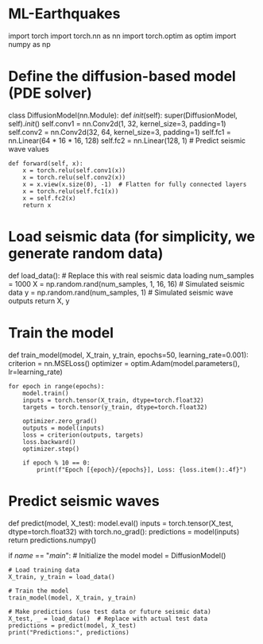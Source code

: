 # ML-Earthquakes
import torch
import torch.nn as nn
import torch.optim as optim
import numpy as np

# Define the diffusion-based model (PDE solver)
class DiffusionModel(nn.Module):
    def _init_(self):
        super(DiffusionModel, self)._init_()
        self.conv1 = nn.Conv2d(1, 32, kernel_size=3, padding=1)
        self.conv2 = nn.Conv2d(32, 64, kernel_size=3, padding=1)
        self.fc1 = nn.Linear(64 * 16 * 16, 128)
        self.fc2 = nn.Linear(128, 1)  # Predict seismic wave values

    def forward(self, x):
        x = torch.relu(self.conv1(x))
        x = torch.relu(self.conv2(x))
        x = x.view(x.size(0), -1)  # Flatten for fully connected layers
        x = torch.relu(self.fc1(x))
        x = self.fc2(x)
        return x

# Load seismic data (for simplicity, we generate random data)
def load_data():
    # Replace this with real seismic data loading
    num_samples = 1000
    X = np.random.rand(num_samples, 1, 16, 16)  # Simulated seismic data
    y = np.random.rand(num_samples, 1)  # Simulated seismic wave outputs
    return X, y

# Train the model
def train_model(model, X_train, y_train, epochs=50, learning_rate=0.001):
    criterion = nn.MSELoss()
    optimizer = optim.Adam(model.parameters(), lr=learning_rate)

    for epoch in range(epochs):
        model.train()
        inputs = torch.tensor(X_train, dtype=torch.float32)
        targets = torch.tensor(y_train, dtype=torch.float32)
        
        optimizer.zero_grad()
        outputs = model(inputs)
        loss = criterion(outputs, targets)
        loss.backward()
        optimizer.step()
        
        if epoch % 10 == 0:
            print(f"Epoch [{epoch}/{epochs}], Loss: {loss.item():.4f}")

# Predict seismic waves
def predict(model, X_test):
    model.eval()
    inputs = torch.tensor(X_test, dtype=torch.float32)
    with torch.no_grad():
        predictions = model(inputs)
    return predictions.numpy()

if _name_ == "_main_":
    # Initialize the model
    model = DiffusionModel()

    # Load training data
    X_train, y_train = load_data()

    # Train the model
    train_model(model, X_train, y_train)

    # Make predictions (use test data or future seismic data)
    X_test, _ = load_data()  # Replace with actual test data
    predictions = predict(model, X_test)
    print("Predictions:", predictions)
